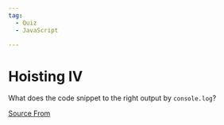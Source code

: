 ```yaml
---
tag:
  - Quiz
  - JavaScript

---
```

  
# Hoisting IV

What does the code snippet to the right output by `console.log`?


[Source From](https://bigfrontend.dev/quiz/Hoisting-IV)

  